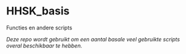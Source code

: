 # HHSK_basis
Functies en andere scripts

*Deze repo wordt gebruikt om een aantal basale veel gebruikte scripts overal beschikbaar te hebben.*
